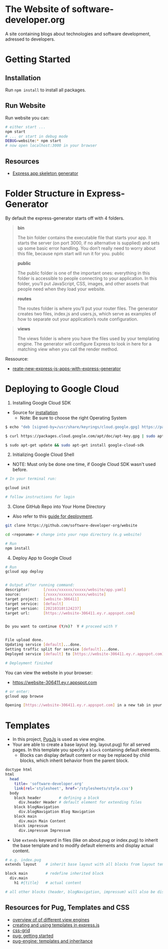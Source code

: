 # The Website of software-developer.org

A site containing blogs about technologies and software development, adressed to developers.

# Getting Started

## Installation

Run `npm install` to install all packages.

## Run Website

Run website you can:

```bash
# either start ...
npm start
# ... or start in debug mode
DEBUG=website:* npm start
# now open localhost:3000 in your browser
```

## Resources

- [Express app skeleton generator](https://expressjs.com/en/starter/generator.html)


# Folder Structure in Express-Generator

By default the express-generator starts off with 4 folders.

> **bin**
>
>The bin folder contains the executable file that starts your app. It starts the server (on port 3000, if no alternative is supplied) and sets up some basic error handling. You don’t really need to worry about this file, because npm start will run it for you.
public

> **public**
>
>The public folder is one of the important ones: ​everything​ in this folder is accessible to people connecting to your application. In this folder, you’ll put JavaScript, CSS, images, and other assets that people need when they load your website.

> **routes**
>
>The routes folder is where you’ll put your router files. The generator creates two files, index.js and users.js, which serve as examples of how to separate out your application’s route configuration.

> **views**
>
>The views folder is where you have the files used by your templating engine. The generator will configure Express to look in here for a matching view when you call the render method.

Ressource: 
- [reate-new-express-js-apps-with-express-generator](https://www.sitepoint.com/create-new-express-js-apps-with-express-generator/)

# Deploying to Google Cloud

1. Installing Google Cloud SDK 

- Source for [installation](https://cloud.google.com/sdk/docs/quickstart#deb)
  - Note: Be sure to choose the right Operating System
```bash
$ echo "deb [signed-by=/usr/share/keyrings/cloud.google.gpg] https://packages.cloud.google.com/apt cloud-sdk main" | sudo tee -a /etc/apt/sources.list.d/google-cloud-sdk.list

$ curl https://packages.cloud.google.com/apt/doc/apt-key.gpg | sudo apt-key --keyring /usr/share/keyrings/cloud.google.gpg add -

$ sudo apt-get update && sudo apt-get install google-cloud-sdk
```
2. Initializing Google Cloud Shell
- NOTE: Must only be done one time, if Google Cloud SDK wasn't used before.
```bash
# In your terminal run:

gcloud init

# follow instructions for login
```

3. Clone GitHub Repo into Your Home Directory
- Also refer to this [guide for deployment](https://levelup.gitconnected.com/how-to-deploy-your-node-js-app-with-google-2cd3771d5b21).

```bash
git clone https://github.com/software-developer-org/website

cd <reponame> # change into your repo directory (e.g website)

# Run 
npm install
```
4. Deploy App to Google Cloud
```bash
# Run
gcloud app deploy


# Output after running command:
descriptor:      [/xxxx/xxxxxx/xxxxx/website/app.yaml]
source:          [/xxxx/xxxxxx/xxxxx/website]
target project:  [website-306411]
target service:  [default]
target version:  [20210318t124237]
target url:      [https://website-306411.ey.r.appspot.com]


Do you want to continue (Y/n)?  Y # proceed with Y


File upload done.
Updating service [default]...done.                                                                                                                                                           
Setting traffic split for service [default]...done.                                                                                                                                          
Deployed service [default] to [https://website-306411.ey.r.appspot.com]

# Deployment finished
```
You can view the website in your browser:
  - https://website-306411.ey.r.appspot.com
  
```bash
# or enter:
gcloud app browse

Opening [https://website-306411.ey.r.appspot.com] in a new tab in your default browser.
```






# Templates
- In this project, [PugJs](https://pugjs.org/api/getting-started.html) is used as view engine.
- Your are able to create a base layout (eg. layout.pug) for all served pages. In this template you specify a `block` containing default elements.
  - Blocks can display default content or may be replaced by child blocks, which inherit behavior from the parent block.
```bash
doctype html
html
  head
    title= 'software-developer.org'
    link(rel='stylesheet', href='/stylesheets/style.css')
  body
    block header        # defining a block 
      div.header Header # default element for extending files
    block blogNavigation 
      div.blogNavigation Blog Navigation
    block main
      div.main Main Content 
    block impressum 
      div.impressum Impressum
```
- Use `extends` keyword in files (like on about.pug or index.pug) to inherit the base template and to modify default elements and display actual content.
```bash
# e.g. index.pug
extends layout    # inherit base layout with all blocks from layout template

block main        # redefine inherited block
  div.main 
    h1 #{title}   # actual content 

# all other blocks (header, blogNavigation, impressum) will also be displayed on the actual page.

```
## Resources for Pug, Templates and CSS

- [overview of of different view engines](https://developer.mozilla.org/en-US/docs/Learn/Server-side/Express_Nodejs/skeleton_website#what_view_engine_should_i_use)
- [creating and using templates in express.js](https://expressjs.com/en/guide/using-template-engines.html)
- [css-grid](https://css-tricks.com/snippets/css/complete-guide-grid/)
- [pug: getting started](https://pugjs.org/api/getting-started.html)
- [pug-engine: templates and inheritance](https://pugjs.org/language/inheritance.html)

